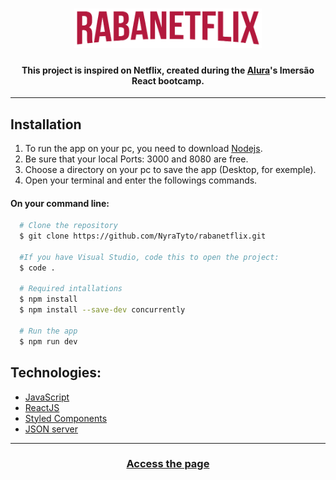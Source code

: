 <div align="center">
  <h1><img src="https://github.com/NyraTyto/rabanetflix/blob/master/src/assets/images/logo-rabanetflix.png" width=300 /></h1>  
  <h4>This project is inspired on Netflix, created during the <a href="https://www.alura.com.br/">Alura</a>'s Imersão React bootcamp.</h4>
</div>

<hr />

## Installation

1. To run the app on your pc, you need to download [Nodejs](https://nodejs.org/en/).
2. Be sure that your local Ports: 3000 and 8080 are free.
3. Choose a directory on your pc to save the app (Desktop, for exemple).
4. Open your terminal and enter the followings commands.

#### On your command line:

```bash
  # Clone the repository
  $ git clone https://github.com/NyraTyto/rabanetflix.git

  #If you have Visual Studio, code this to open the project:
  $ code .

  # Required intallations
  $ npm install
  $ npm install --save-dev concurrently

  # Run the app
  $ npm run dev
```

## Technologies:

- [JavaScript](https://www.javascript.com/)
- [ReactJS](https://pt-br.reactjs.org/)
- [Styled Components](https://styled-components.com/)
- [JSON server](https://github.com/typicode/json-server)

<hr />

<h3 align="center"><a href="https://rabanetflix.vercel.app/">Access the page</a></h3>
